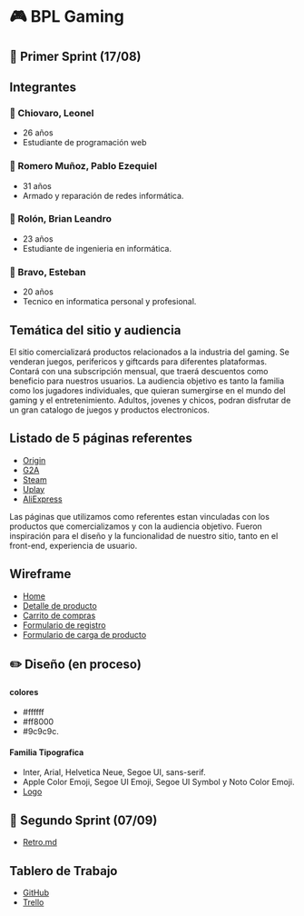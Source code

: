 # :video_game: BPL Gaming

## :pushpin: Primer Sprint (17/08)


## Integrantes

### :man: Chiovaro, Leonel
- 26 años
- Estudiante de programación web


### :man: Romero Muñoz, Pablo Ezequiel
- 31 años
- Armado y reparación de redes informática.


### :man: Rolón, Brian Leandro
- 23 años
- Estudiante de ingenieria en informática.

### :man: Bravo, Esteban
- 20 años
- Tecnico en informatica personal y profesional.



##  Temática del sitio y audiencia

El sitio comercializará productos relacionados a la industria del gaming. Se venderan juegos, perifericos y giftcards para diferentes plataformas. Contará con una subscripción mensual, que traerá descuentos como beneficio para nuestros usuarios.
La audiencia objetivo es tanto la familia como los jugadores individuales, que quieran sumergirse en el mundo del gaming y el entretenimiento. Adultos, jovenes y chicos, podran disfrutar de un gran catalogo de juegos y productos electronicos. 

## Listado de 5 páginas referentes 

- [Origin](https://www.origin.com)
- [G2A](https://www.g2a.com)
- [Steam](https://www.steam.com)
- [Uplay](https://www.uplay.com)
- [AliExpress](https://es.aliexpress.com)


Las páginas que utilizamos como referentes estan vinculadas con los productos que comercializamos y con la audiencia objetivo. Fueron inspiración para el diseño y la funcionalidad de nuestro sitio, tanto en el front-end, experiencia de usuario.


##  Wireframe

- [Home](https://github.com/piwiblack/Grupo_7_BPL-Gaming/blob/master/Wireframe/home.png)
- [Detalle de producto](https://github.com/piwiblack/Grupo_7_BPL-Gaming/blob/master/Wireframe/Destalles-del-Producto.png)
- [Carrito de compras](https://github.com/piwiblack/Grupo_7_BPL-Gaming/blob/master/Wireframe/Carrito-De-Compra.png)
- [Formulario de registro](https://github.com/piwiblack/Grupo_7_BPL-Gaming/blob/master/Wireframe/Register.png)
- [Formulario de carga de producto](https://github.com/piwiblack/Grupo_7_BPL-Gaming/blob/master/Wireframe/Ingreso-de-Productos.png)


## :pencil2: Diseño (en proceso)
#### colores 
- #ffffff 
- #ff8000 
- #9c9c9c.
#### Familia Tipografica 
- Inter, Arial, Helvetica Neue, Segoe UI, sans-serif.
- Apple Color Emoji, Segoe UI Emoji, Segoe UI Symbol y Noto Color Emoji.
- [Logo](https://github.com/piwiblack/Grupo_7_BPL-Gaming/blob/master/Site/public/images/logo.jpeg)


## :pushpin: Segundo Sprint (07/09)
- [Retro.md](https://github.com/piwiblack/Grupo_7_BPL-Gaming/blob/master/retro.md)
## Tablero de Trabajo
- [GitHub](https://github.com/piwiblack/Grupo_7_BPL-Gaming/projects/1)
- [Trello](https://trello.com/b/umPg0yRB/proyecto-integrador-g7)
